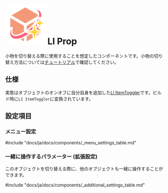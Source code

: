 # <img class="emoji" draggable="false" src="../../../public/images/LI_Script_Prop.png"> LI Prop

小物を切り替える際に使用することを想定したコンポーネントです。小物の切り替え方法については[チュートリアル](../../tutorial/toggle)で確認してください。

## 仕様

実態はオブジェクトのオンオフに自分自身を追加した[LI ItemToggler](itemtoggler)です。ビルド時に`LI ItemToggler`に変換されています。

## 設定項目

### メニュー設定

#include "docs/ja/docs/components/_menu_settings_table.md"

### 一緒に操作するパラメーター (拡張設定)

このオブジェクトを切り替える際に、他のオブジェクトも一緒に操作することができます。

#include "docs/ja/docs/components/_additional_settings_table.md"
